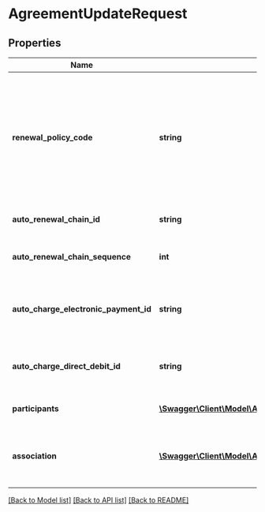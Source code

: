 # AgreementUpdateRequest

## Properties
Name | Type | Description | Notes
------------ | ------------- | ------------- | -------------
**renewal_policy_code** | **string** | The new renewal flag.  You must supply a electronic payment id or direct debit id to use  automatic charge renewals (C). | [optional] 
**auto_renewal_chain_id** | **string** | Auto renewal chain | [optional] 
**auto_renewal_chain_sequence** | **int** | Auto renewal chain sequence | [optional] 
**auto_charge_electronic_payment_id** | **string** | The electronic payment id to use for automatic renewals. | [optional] 
**auto_charge_direct_debit_id** | **string** | The direct debit id to use for automatic renewals. | [optional] 
**participants** | [**\Swagger\Client\Model\AgreementParticipantIn[]**](AgreementParticipantIn.md) | A list of new or updated participants. | [optional] 
**association** | [**\Swagger\Client\Model\AssociationAgreementUpdateRequest**](AssociationAgreementUpdateRequest.md) | Information for requesting an association update. | [optional] 

[[Back to Model list]](../README.md#documentation-for-models) [[Back to API list]](../README.md#documentation-for-api-endpoints) [[Back to README]](../README.md)


